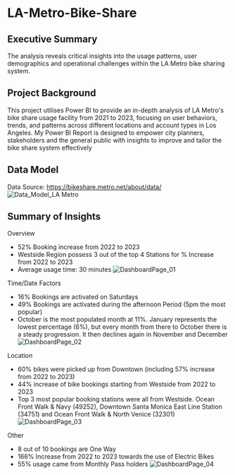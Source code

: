 # LA-Metro-Bike-Share

## Executive Summary
The analysis reveals critical insights into the usage patterns, user demographics and operational challenges within the LA Metro bike sharing system.

## Project Background

This project utilises Power BI to provide an in-depth analysis of LA Metro's bike share usage facility from 2021 to 2023, focusing on user behaviors, trends, and patterns across different locations and account types in Los Angeles. My Power BI Report is designed to empower city planners, stakeholders and the general public with insights to improve and tailor the bike share system effectively

## Data Model
Data Source: https://bikeshare.metro.net/about/data/
![Data_Model_LA Metro](https://github.com/user-attachments/assets/6643db74-4643-42a2-b085-110c92b11579)

## Summary of Insights
Overview
- 52% Booking increase from 2022 to 2023
- Westside Region possess 3 out of the top 4 Stations for % Increase from 2022 to 2023 
- Average usage time: 30 minutes
![DashboardPage_01](https://github.com/user-attachments/assets/918289cc-1df6-4351-ae6c-83e7efe11de2)


Time/Date Factors
- 16% Bookings are activated on Saturdays
- 49% Bookings are activated during the afternoon Period (5pm the most popular)
- October is the most populated month at 11%.  January represents the lowest percentage (6%), but every month from there to October there is a steady progression.  It then declines again in November and December
![DashboardPage_02](https://github.com/user-attachments/assets/2047cab6-a11a-40b9-9d34-d7a2a0c7c9df)


Location
- 60% bikes were picked up from Downtown (including 57% increase from 2022 to 2023)
- 44% increase of bike bookings starting from Westside from 2022 to 2023
- Top 3 most popular booking stations were all from Westside.  Ocean Front Walk & Navy (49252), Downtown Santa Monica East Line Station (34751) and Ocean Front Walk & North Venice (32301)
![DashboardPage_03](https://github.com/user-attachments/assets/7ecdcb2d-5aba-475f-8a36-eb738a0f7ec1)


Other
- 8 out of 10 bookings are One Way
- 166% Increase from 2022 to 2023 towards the use of Electric Bikes
- 55% usage came from Monthly Pass holders
![DashboardPage_04](https://github.com/user-attachments/assets/223706bd-f34e-450a-b2d8-4ea727000b75)

